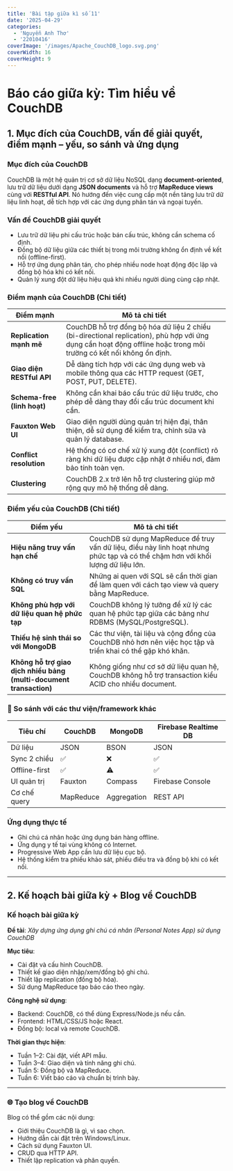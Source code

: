 ```yaml
---
title: 'Bài tập giữa kì số 11'
date: '2025-04-29'
categories:
  - 'Nguyễn Anh Thơ'
  - '22010416'
coverImage: '/images/Apache_CouchDB_logo.svg.png'
coverWidth: 16
coverHeight: 9
---
```


# Báo cáo giữa kỳ: Tìm hiểu về CouchDB

## 1. Mục đích của CouchDB, vấn đề giải quyết, điểm mạnh – yếu, so sánh và ứng dụng

### Mục đích của CouchDB

CouchDB là một hệ quản trị cơ sở dữ liệu NoSQL dạng **document-oriented**, lưu trữ dữ liệu dưới dạng **JSON documents** và hỗ trợ **MapReduce views** cùng với **RESTful API**. Nó hướng đến việc cung cấp một nền tảng lưu trữ dữ liệu linh hoạt, dễ tích hợp với các ứng dụng phân tán và ngoại tuyến.

### Vấn đề CouchDB giải quyết

- Lưu trữ dữ liệu phi cấu trúc hoặc bán cấu trúc, không cần schema cố định.
- Đồng bộ dữ liệu giữa các thiết bị trong môi trường không ổn định về kết nối (offline-first).
- Hỗ trợ ứng dụng phân tán, cho phép nhiều node hoạt động độc lập và đồng bộ hóa khi có kết nối.
- Quản lý xung đột dữ liệu hiệu quả khi nhiều người dùng cùng cập nhật.

### Điểm mạnh của CouchDB (Chi tiết)

| Điểm mạnh                   | Mô tả chi tiết                                                                                                                                                      |
| --------------------------- | ------------------------------------------------------------------------------------------------------------------------------------------------------------------- |
| **Replication mạnh mẽ**     | CouchDB hỗ trợ đồng bộ hóa dữ liệu 2 chiều (bi-directional replication), phù hợp với ứng dụng cần hoạt động offline hoặc trong môi trường có kết nối không ổn định. |
| **Giao diện RESTful API**   | Dễ dàng tích hợp với các ứng dụng web và mobile thông qua các HTTP request (GET, POST, PUT, DELETE).                                                                |
| **Schema-free (linh hoạt)** | Không cần khai báo cấu trúc dữ liệu trước, cho phép dễ dàng thay đổi cấu trúc document khi cần.                                                                     |
| **Fauxton Web UI**          | Giao diện người dùng quản trị hiện đại, thân thiện, dễ sử dụng để kiểm tra, chỉnh sửa và quản lý database.                                                          |
| **Conflict resolution**     | Hệ thống có cơ chế xử lý xung đột (conflict) rõ ràng khi dữ liệu được cập nhật ở nhiều nơi, đảm bảo tính toàn vẹn.                                                  |
| **Clustering**              | CouchDB 2.x trở lên hỗ trợ clustering giúp mở rộng quy mô hệ thống dễ dàng.                                                                                         |

### Điểm yếu của CouchDB (Chi tiết)

| Điểm yếu                                                           | Mô tả chi tiết                                                                                                                  |
| ------------------------------------------------------------------ | ------------------------------------------------------------------------------------------------------------------------------- |
| **Hiệu năng truy vấn hạn chế**                                     | CouchDB sử dụng MapReduce để truy vấn dữ liệu, điều này linh hoạt nhưng phức tạp và có thể chậm hơn với khối lượng dữ liệu lớn. |
| **Không có truy vấn SQL**                                          | Những ai quen với SQL sẽ cần thời gian để làm quen với cách tạo view và query bằng MapReduce.                                   |
| **Không phù hợp với dữ liệu quan hệ phức tạp**                     | CouchDB không lý tưởng để xử lý các quan hệ phức tạp giữa các bảng như RDBMS (MySQL/PostgreSQL).                                |
| **Thiếu hệ sinh thái so với MongoDB**                              | Các thư viện, tài liệu và cộng đồng của CouchDB nhỏ hơn nên việc học tập và triển khai có thể gặp khó khăn.                     |
| **Không hỗ trợ giao dịch nhiều bảng (multi-document transaction)** | Không giống như cơ sở dữ liệu quan hệ, CouchDB không hỗ trợ transaction kiểu ACID cho nhiều document.                           |

### 🔄 So sánh với các thư viện/framework khác

| Tiêu chí      | **CouchDB** | **MongoDB** | **Firebase Realtime DB** |
| ------------- | ----------- | ----------- | ------------------------ |
| Dữ liệu       | JSON        | BSON        | JSON                     |
| Sync 2 chiều  | ✅          | ❌          | ✅                       |
| Offline-first | ✅          | ⚠️          | ✅                       |
| UI quản trị   | Fauxton     | Compass     | Firebase Console         |
| Cơ chế query  | MapReduce   | Aggregation | REST API                 |

### Ứng dụng thực tế

- Ghi chú cá nhân hoặc ứng dụng bán hàng offline.
- Ứng dụng y tế tại vùng không có Internet.
- Progressive Web App cần lưu dữ liệu cục bộ.
- Hệ thống kiểm tra phiếu khảo sát, phiếu điều tra và đồng bộ khi có kết nối.

---

## 2. Kế hoạch bài giữa kỳ + Blog về CouchDB

### Kế hoạch bài giữa kỳ

**Đề tài**: _Xây dựng ứng dụng ghi chú cá nhân (Personal Notes App) sử dụng CouchDB_

**Mục tiêu**:

- Cài đặt và cấu hình CouchDB.
- Thiết kế giao diện nhập/xem/đồng bộ ghi chú.
- Thiết lập replication (đồng bộ hóa).
- Sử dụng MapReduce tạo báo cáo theo ngày.

**Công nghệ sử dụng**:

- Backend: CouchDB, có thể dùng Express/Node.js nếu cần.
- Frontend: HTML/CSS/JS hoặc React.
- Đồng bộ: local và remote CouchDB.

**Thời gian thực hiện**:

- Tuần 1–2: Cài đặt, viết API mẫu.
- Tuần 3–4: Giao diện và tính năng ghi chú.
- Tuần 5: Đồng bộ và MapReduce.
- Tuần 6: Viết báo cáo và chuẩn bị trình bày.

---

### 🌐 Tạo blog về CouchDB

Blog có thể gồm các nội dung:

- Giới thiệu CouchDB là gì, vì sao chọn.
- Hướng dẫn cài đặt trên Windows/Linux.
- Cách sử dụng Fauxton UI.
- CRUD qua HTTP API.
- Thiết lập replication và phân quyền.
